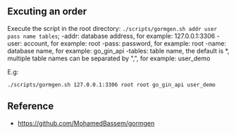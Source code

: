 ## Excuting an order
Execute the script in the root directory: `./scripts/gormgen.sh addr user pass name tables`;
-addr: database address, for example: 127.0.0.1:3306
-user: account, for example: root
-pass: password, for example: root
-name: database name, for example: go_gin_api
-tables: table name, the default is *, multiple table names can be separated by ",", for example: user_demo

E.g:
```
./scripts/gormgen.sh 127.0.0.1:3306 root root go_gin_api user_demo
```

## Reference
- https://github.com/MohamedBassem/gormgen